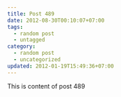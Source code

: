 ```yaml
---
title: Post 489
date: 2012-08-30T00:10:07+07:00
tags:
  - random post
  - untagged
category:
  - random post
  - uncategorized
updated: 2012-01-19T15:49:36+07:00
---
```

This is content of post 489